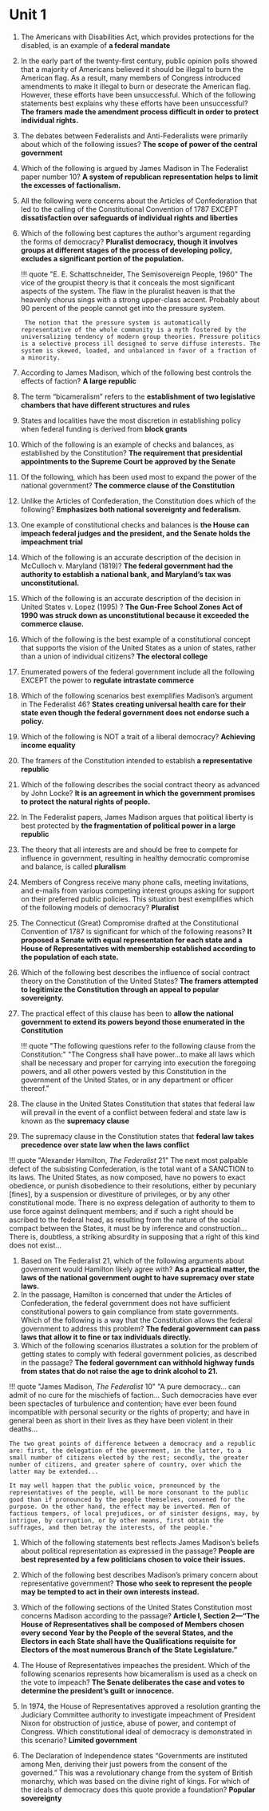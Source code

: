 # Unit 1

1. The Americans with Disabilities Act, which provides protections for the disabled, is an example of **a federal mandate**
2. In the early part of the twenty-first century, public opinion polls showed that a majority of Americans believed it should be illegal to burn the American flag. As a result, many members of Congress introduced amendments to make it illegal to burn or desecrate the American flag. However, these efforts have been unsuccessful. Which of the following statements best explains why these efforts have been unsuccessful? **The framers made the amendment process difficult in order to protect individual rights.**
3. The debates between Federalists and Anti-Federalists were primarily about which of the following issues? **The scope of power of the central government**
4. Which of the following is argued by James Madison in The Federalist paper number 10? **A system of republican representation helps to limit the excesses of factionalism.**
5. All the following were concerns about the Articles of Confederation that led to the calling of the Constitutional Convention of 1787 EXCEPT **dissatisfaction over safeguards of individual rights and liberties**
6. Which of the following best captures the author's argument regarding the forms of democracy? **Pluralist democracy, though it involves groups at different stages of the process of developing policy, excludes a significant portion of the population.**

    !!! quote "E. E. Schattschneider, The Semisovereign People, 1960"
        The vice of the groupist theory is that it conceals the most significant aspects of the system. The flaw in the pluralist heaven is that the heavenly chorus sings with a strong upper-class accent. Probably about 90 percent of the people cannot get into the pressure system.

        The notion that the pressure system is automatically representative of the whole community is a myth fostered by the universalizing tendency of modern group theories. Pressure politics is a selective process ill designed to serve diffuse interests. The system is skewed, loaded, and unbalanced in favor of a fraction of a minority.

7. According to James Madison, which of the following best controls the effects of faction? **A large republic**
8. The term “bicameralism” refers to the **establishment of two legislative chambers that have different structures and rules**
9. States and localities have the most discretion in establishing policy when federal funding is derived from **block grants**
10. Which of the following is an example of checks and balances, as established by the Constitution? **The requirement that presidential appointments to the Supreme Court be approved by the Senate**
11. Of the following, which has been used most to expand the power of the national government? **The commerce clause of the Constitution**
12. Unlike the Articles of Confederation, the Constitution does which of the following? **Emphasizes both national sovereignty and federalism.**
13. One example of constitutional checks and balances is **the House can impeach federal judges and the president, and the Senate holds the impeachment trial**
14. Which of the following is an accurate description of the decision in McCulloch v. Maryland (1819)? **The federal government had the authority to establish a national bank, and Maryland’s tax was unconstitutional.**
15. Which of the following is an accurate description of the decision in United States v. Lopez (1995) ? **The Gun-Free School Zones Act of 1990 was struck down as unconstitutional because it exceeded the commerce clause.**
16. Which of the following is the best example of a constitutional concept that supports the vision of the United States as a union of states, rather than a union of individual citizens? **The electoral college**
17. Enumerated powers of the federal government include all the following EXCEPT the power to **regulate intrastate commerce**
18. Which of the following scenarios best exemplifies Madison’s argument in The Federalist 46? **States creating universal health care for their state even though the federal government does not endorse such a policy.**
19. Which of the following is NOT a trait of a liberal democracy? **Achieving income equality**
20. The framers of the Constitution intended to establish **a representative republic**
21. Which of the following describes the social contract theory as advanced by John Locke? **It is an agreement in which the government promises to protect the natural rights of people.**
22. In The Federalist papers, James Madison argues that political liberty is best protected by **the fragmentation of political power in a large republic**
23. The theory that all interests are and should be free to compete for influence in government, resulting in healthy democratic compromise and balance, is called **pluralism**
24. Members of Congress receive many phone calls, meeting invitations, and e-mails from various competing interest groups asking for support on their preferred public policies. This situation best exemplifies which of the following models of democracy? **Pluralist**
25. The Connecticut (Great) Compromise drafted at the Constitutional Convention of 1787 is significant for which of the following reasons? **It proposed a Senate with equal representation for each state and a House of Representatives with membership established according to the population of each state.**
26. Which of the following best describes the influence of social contract theory on the Constitution of the United States? **The framers attempted to legitimize the Constitution through an appeal to popular sovereignty.**
27. The practical effect of this clause has been to **allow the national government to extend its powers beyond those enumerated in the Constitution**

    !!! quote "The following questions refer to the following clause from the Constitution:"
        "The Congress shall have power...to make all laws which shall be necessary and proper for carrying into execution the foregoing powers, and all other powers vested by this Constitution in the government of the United States, or in any department or officer thereof."

28. The clause in the United States Constitution that states that federal law will prevail in the event of a conflict between federal and state law is known as the **supremacy clause**
29. The supremacy clause in the Constitution states that **federal law takes precedence over state law when the laws conflict**


!!! quote "Alexander Hamilton, *The Federalist* 21"
    The next most palpable defect of the subsisting Confederation, is the total want of a SANCTION to its laws. The United States, as now composed, have no powers to exact obedience, or punish disobedience to their resolutions, either by pecuniary [fines], by a suspension or divestiture of privileges, or by any other constitutional mode. There is no express delegation of authority to them to use force against delinquent members; and if such a right should be ascribed to the federal head, as resulting from the nature of the social compact between the States, it must be by inference and construction... There is, doubtless, a striking absurdity in supposing that a right of this kind does not exist...

1. Based on The Federalist 21, which of the following arguments about government would Hamilton likely agree with? **As a practical matter, the laws of the national government ought to have supremacy over state laws.**
2. In the passage, Hamilton is concerned that under the Articles of Confederation, the federal government does not have sufficient constitutional powers to gain compliance from state governments. Which of the following is a way that the Constitution allows the federal government to address this problem? **The federal government can pass laws that allow it to fine or tax individuals directly.**
3. Which of the following scenarios illustrates a solution for the problem of getting states to comply with federal government policies, as described in the passage? **The federal government can withhold highway funds from states that do not raise the age to drink alcohol to 21.**

!!! quote "James Madison, *The Federalist* 10"
    "A pure democracy… can admit of no cure for the mischiefs of faction... Such democracies have ever been spectacles of turbulence and contention; have ever been found incompatible with personal security or the rights of property; and have in general been as short in their lives as they have been violent in their deaths...
    
    The two great points of difference between a democracy and a republic are: first, the delegation of the government, in the latter, to a small number of citizens elected by the rest; secondly, the greater number of citizens, and greater sphere of country, over which the latter may be extended...
    
    It may well happen that the public voice, pronounced by the representatives of the people, will be more consonant to the public good than if pronounced by the people themselves, convened for the purpose. On the other hand, the effect may be inverted. Men of factious tempers, of local prejudices, or of sinister designs, may, by intrigue, by corruption, or by other means, first obtain the suffrages, and then betray the interests, of the people."

1. Which of the following statements best reflects James Madison’s beliefs about political representation as expressed in the passage? **People are best represented by a few politicians chosen to voice their issues.**
2. Which of the following best describes Madison’s primary concern about representative government? **Those who seek to represent the people may be tempted to act in their own interests instead.**
3. Which of the following sections of the United States Constitution most concerns Madison according to the passage? **Article I, Section 2—“The House of Representatives shall be composed of Members chosen every second Year by the People of the several States, and the Electors in each State shall have the Qualifications requisite for Electors of the most numerous Branch of the State Legislature.”**


1. The House of Representatives impeaches the president. Which of the following scenarios represents how bicameralism is used as a check on the vote to impeach? **The Senate deliberates the case and votes to determine the president’s guilt or innocence.**
2. In 1974, the House of Representatives approved a resolution granting the Judiciary Committee authority to investigate impeachment of President Nixon for obstruction of justice, abuse of power, and contempt of Congress. Which constitutional ideal of democracy is demonstrated in this scenario? **Limited government**
3. The Declaration of Independence states “Governments are instituted among Men, deriving their just powers from the consent of the governed.” This was a revolutionary change from the system of British monarchy, which was based on the divine right of kings. For which of the ideals of democracy does this quote provide a foundation? **Popular sovereignty**